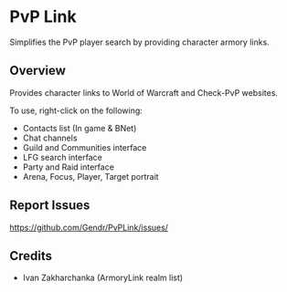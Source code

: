 # PvP Link

Simplifies the PvP player search by providing character armory links.

## Overview

Provides character links to World of Warcraft and Check-PvP websites.

To use, right-click on the following:
+ Contacts list (In game & BNet)
+ Chat channels
+ Guild and Communities interface
+ LFG search interface
+ Party and Raid interface
+ Arena, Focus, Player, Target portrait

## Report Issues

https://github.com/Gendr/PvPLink/issues/

## Credits

+ Ivan Zakharchanka (ArmoryLink realm list)